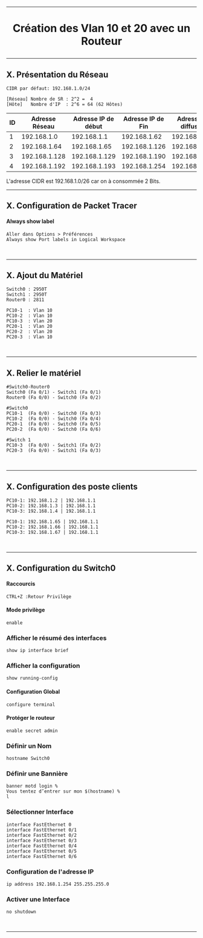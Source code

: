 ---------------------------------------------------------------------------------------------------------------------------------------------------
# <p align='center'> Création des Vlan 10 et 20 avec un Routeur </p>


---------------------------------------------------------------------------------------------------------------------------------------------------
## X. Présentation du Réseau
```
CIDR par défaut: 192.168.1.0/24
```

```
[Réseau] Nombre de SR : 2^2 =  4
[Hôte]   Nombre d'IP  : 2^6 = 64 (62 Hôtes)
```

|  ID | Adresse Réseau | Adresse IP de début | Adresse IP de Fin | Adresse de diffusion |
| --- | -------------- | ------------------- | ----------------- | -------------------- |  
|  1  | 192.168.1.0    | 192.168.1.1         | 192.168.1.62      | 192.168.1.63         |
|  2  | 192.168.1.64   | 192.168.1.65        | 192.168.1.126     | 192.168.1.127        |
|  3  | 192.168.1.128  | 192.168.1.129       | 192.168.1.190     | 192.168.1.191        |
|  4  | 192.168.1.192  | 192.168.1.193       | 192.168.1.254     | 192.168.1.255        |

L'adresse CIDR est 192.168.1.0/26 car on à consommée 2 Bits.


---------------------------------------------------------------------------------------------------------------------------------------------------
## X. Configuration de Packet Tracer
#### Always show label
```
Aller dans Options > Préférences
Always show Port labels in Logical Workspace
```

<br />

---------------------------------------------------------------------------------------------------------------------------------------------------
## X. Ajout du Matériel
```
Switch0 : 2950T
Switch1 : 2950T
Router0 : 2811

PC10-1  : Vlan 10
PC10-2  : Vlan 10
PC10-3  : Vlan 20
PC20-1  : Vlan 20
PC20-2  : Vlan 20
PC20-3  : Vlan 10
```
<br />

---------------------------------------------------------------------------------------------------------------------------------------------------
## X. Relier le matériel
```
#Switch0-Router0 
Switch0 (Fa 0/1) - Switch1 (Fa 0/1)
Router0 (Fa 0/0) - Switch0 (Fa 0/2)

#Switch0
PC10-1  (Fa 0/0) - Switch0 (Fa 0/3)
PC10-2  (Fa 0/0) - Switch0 (Fa 0/4)
PC20-1  (Fa 0/0) - Switch0 (Fa 0/5)
PC20-2  (Fa 0/0) - Switch0 (Fa 0/6)

#Switch 1
PC10-3  (Fa 0/0) - Switch1 (Fa 0/2)
PC20-3  (Fa 0/0) - Switch1 (Fa 0/3)
```
<br />

---------------------------------------------------------------------------------------------------------------------------------------------------
## X. Configuration des poste clients
```
PC10-1: 192.168.1.2 | 192.168.1.1
PC10-2: 192.168.1.3 | 192.168.1.1
PC10-3: 192.168.1.4 | 192.168.1.1

PC10-1: 192.168.1.65 | 192.168.1.1
PC10-2: 192.168.1.66 | 192.168.1.1
PC10-3: 192.168.1.67 | 192.168.1.1
```
<br />

---------------------------------------------------------------------------------------------------------------------------------------------------
## X. Configuration du Switch0


#### Raccourcis
```
CTRL+Z :Retour Privilège

```

#### Mode privilège
```
enable
```

### Afficher le résumé des interfaces
```
show ip interface brief
```

### Afficher la configuration
```
show running-config
```

#### Configuration Global
```
configure terminal
```

#### Protéger le routeur
```
enable secret admin
```

### Définir un Nom
```
hostname Switch0
```

### Définir une Bannière
```
banner motd login %
Vous tentez d’entrer sur mon $(hostname) %
l
```

### Sélectionner Interface
```
interface FastEthernet 0
interface FastEthernet 0/1
interface FastEthernet 0/2
interface FastEthernet 0/3
interface FastEthernet 0/4
interface FastEthernet 0/5
interface FastEthernet 0/6
```

### Configuration de l'adresse IP
```
ip address 192.168.1.254 255.255.255.0
```
### Activer une Interface
```
no shutdown
```
<br />

---------------------------------------------------------------------------------------------------------------------------------------------------


